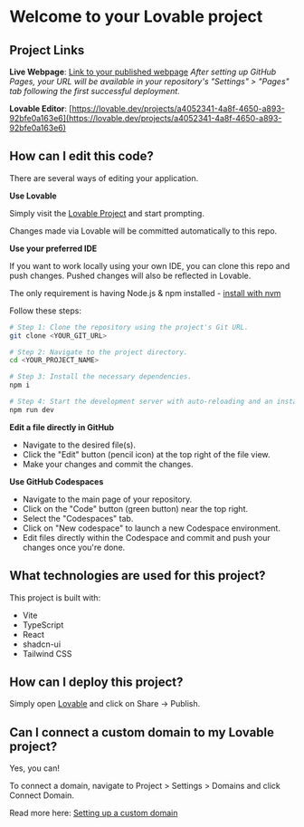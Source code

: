 # Welcome to your Lovable project

## Project Links

**Live Webpage**: [Link to your published webpage](https://prikalra.github.io/precision-med-narrative-framework/)
_After setting up GitHub Pages, your URL will be available in your repository's "Settings" > "Pages" tab following the first successful deployment._

**Lovable Editor**: [https://lovable.dev/projects/a4052341-4a8f-4650-a893-92bfe0a163e6](https://lovable.dev/projects/a4052341-4a8f-4650-a893-92bfe0a163e6)

## How can I edit this code?

There are several ways of editing your application.

**Use Lovable**

Simply visit the [Lovable Project](https://lovable.dev/projects/a4052341-4a8f-4650-a893-92bfe0a163e6) and start prompting.

Changes made via Lovable will be committed automatically to this repo.

**Use your preferred IDE**

If you want to work locally using your own IDE, you can clone this repo and push changes. Pushed changes will also be reflected in Lovable.

The only requirement is having Node.js & npm installed - [install with nvm](https://github.com/nvm-sh/nvm#installing-and-updating)

Follow these steps:

```sh
# Step 1: Clone the repository using the project's Git URL.
git clone <YOUR_GIT_URL>

# Step 2: Navigate to the project directory.
cd <YOUR_PROJECT_NAME>

# Step 3: Install the necessary dependencies.
npm i

# Step 4: Start the development server with auto-reloading and an instant preview.
npm run dev
```

**Edit a file directly in GitHub**

- Navigate to the desired file(s).
- Click the "Edit" button (pencil icon) at the top right of the file view.
- Make your changes and commit the changes.

**Use GitHub Codespaces**

- Navigate to the main page of your repository.
- Click on the "Code" button (green button) near the top right.
- Select the "Codespaces" tab.
- Click on "New codespace" to launch a new Codespace environment.
- Edit files directly within the Codespace and commit and push your changes once you're done.

## What technologies are used for this project?

This project is built with:

- Vite
- TypeScript
- React
- shadcn-ui
- Tailwind CSS

## How can I deploy this project?

Simply open [Lovable](https://lovable.dev/projects/a4052341-4a8f-4650-a893-92bfe0a163e6) and click on Share -> Publish.

## Can I connect a custom domain to my Lovable project?

Yes, you can!

To connect a domain, navigate to Project > Settings > Domains and click Connect Domain.

Read more here: [Setting up a custom domain](https://docs.lovable.dev/tips-tricks/custom-domain#step-by-step-guide)
